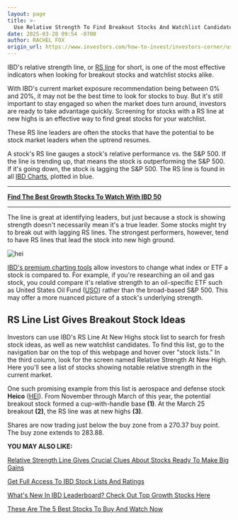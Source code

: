 ```yaml
---
layout: page
title: >-
  Use Relative Strength To Find Breakout Stocks And Watchlist Candidates
date: 2025-03-28 09:54 -0700
author: RACHEL FOX
origin_url: https://www.investors.com/how-to-invest/investors-corner/use-relative-strength-to-find-breakout-stocks-and-watchlist-candidates/
---
```





IBD's relative strength line, or [RS line](https://www.investors.com/how-to-invest/investors-corner/relative-strength-line-is-a-simple-yet-effective-stock-indicator/) for short, is one of the most effective indicators when looking for breakout stocks and watchlist stocks alike.




With IBD's current market exposure recommendation being between 0% and 20%, it may not be the best time to look for stocks to buy. But it's still important to stay engaged so when the market does turn around, investors are ready to take advantage quickly. Screening for stocks with a RS line at new highs is an effective way to find great stocks for your watchlist.


These RS line leaders are often the stocks that have the potential to be stock market leaders when the uptrend resumes.


A stock's RS line gauges a stock's relative performance vs. the S&P 500. If the line is trending up, that means the stock is outperforming the S&P 500. If it's going down, the stock is lagging the S&P 500. The RS line is found in all [IBD Charts](https://research.investors.com/stock-charts/nasdaq-nasdaq-composite-index-0ndqc.htm), plotted in blue.




---


**[Find The Best Growth Stocks To Watch With IBD 50](https://research.investors.com/stock-lists/ibd-50/)**




---


The line is great at identifying leaders, but just because a stock is showing strength doesn't necessarily mean it's a true leader. Some stocks might try to break out with lagging RS lines. The strongest performers, however, tend to have RS lines that lead the stock into new high ground.


![hei](https://www.investors.com/wp-content/uploads/2025/03/IC033125.jpg)


[IBD's premium charting tools](https://get.investors.com/marketsurge/?artProdLink=MarketSurge&_gl=1*1shy9jm*_gcl_au*MTUzODAwMjY5Ni4xNzQwNDA4OTU4LjgzODgyNzU1LjE3NDI1MDEzNjkuMTc0MjUwMTM2OQ..*_ga*ODA4MzA1NDE2LjE3MzQ2MzMzMTE.*_ga_K2H7B9JRSS*MTc0MzExMDM2Ni4yMzUuMS4xNzQzMTEwMzY5LjU3LjAuMA..) allow investors to change what index or ETF a stock is compared to. For example, if you're researching an oil and gas stock, you could compare it's relative strength to an oil-specific ETF such as United States Oil Fund ([USO](https://research.investors.com/quote.aspx?symbol=USO)) rather than the broad-based S&P 500. This may offer a more nuanced picture of a stock's underlying strength.


RS Line List Gives Breakout Stock Ideas
---------------------------------------


Investors can use IBD's RS Line At New Highs stock list to search for fresh stock ideas, as well as new watchlist candidates. To find this list, go to the navigation bar on the top of this webpage and hover over "stock lists." In the third column, look for the screen named Relative Strength At New High. Here you'll see a list of stocks showing notable relative strength in the current market.


One such promising example from this list is aerospace and defense stock **Heico** ([HEI](https://research.investors.com/quote.aspx?symbol=HEI)). From November through March of this year, the potential breakout stock formed a cup-with-handle base **(1)**. At the March 25 breakout **(2)**, the RS line was at new highs **(3)**.


Shares are now trading just below the buy zone from a 270.37 buy point. The buy zone extends to 283.88.


**YOU MAY ALSO LIKE:**


[Relative Strength Line Gives Crucial Clues About Stocks Ready To Make Big Gains](https://www.investors.com/how-to-invest/investors-corner/relative-strength-line-gives-crucial-clues-about-stocks-ready-to-make-big-gains/)


[Get Full Access To IBD Stock Lists And Ratings](https://www.investors.com/product/ibd-digital/?artProdLink=IBD_Digital)


[What's New In IBD Leaderboard? Check Out Top Growth Stocks Here](https://www.investors.com/product/leaderboard/?artProdLink=Leaderboard)


[These Are The 5 Best Stocks To Buy And Watch Now](https://www.investors.com/research/best-stocks-to-buy-now/)




